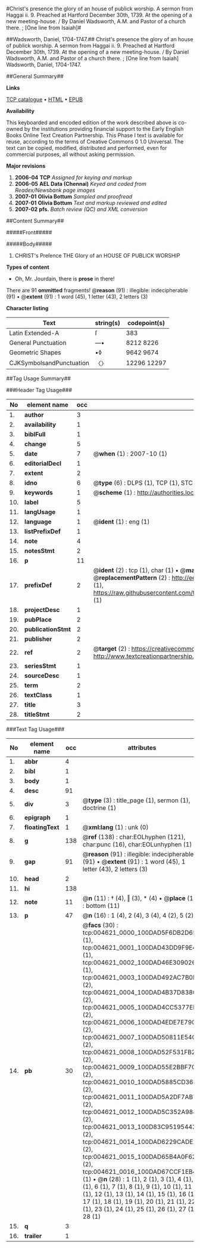 #Christ's presence the glory of an house of publick worship. A sermon from Haggai ii. 9. Preached at Hartford December 30th, 1739. At the opening of a new meeting-house. / By Daniel Wadsworth, A.M. and Pastor of a church there. ; [One line from Isaiah]#

##Wadsworth, Daniel, 1704-1747.##
Christ's presence the glory of an house of publick worship. A sermon from Haggai ii. 9. Preached at Hartford December 30th, 1739. At the opening of a new meeting-house. / By Daniel Wadsworth, A.M. and Pastor of a church there. ; [One line from Isaiah]
Wadsworth, Daniel, 1704-1747.

##General Summary##

**Links**

[TCP catalogue](http://www.ota.ox.ac.uk/tcp/)  • 
[HTML](http://tei.it.ox.ac.uk/tcp/Texts-HTML/free/N03/N03766.html)  • 
[EPUB](http://tei.it.ox.ac.uk/tcp/Texts-EPUB/free/N03/N03766.epub)

**Availability**

This keyboarded and encoded edition of the
	       work described above is co-owned by the institutions
	       providing financial support to the Early English Books
	       Online Text Creation Partnership. This Phase I text is
	       available for reuse, according to the terms of Creative
	       Commons 0 1.0 Universal. The text can be copied,
	       modified, distributed and performed, even for
	       commercial purposes, all without asking permission.

**Major revisions**

1. __2006-04__ __TCP__ *Assigned for keying and markup*
1. __2006-05__ __AEL Data (Chennai)__ *Keyed and coded from Readex/Newsbank page images*
1. __2007-01__ __Olivia Bottum__ *Sampled and proofread*
1. __2007-01__ __Olivia Bottum__ *Text and markup reviewed and edited*
1. __2007-02__ __pfs.__ *Batch review (QC) and XML conversion*

##Content Summary##

#####Front#####

#####Body#####

1. CHRIST's Preſence THE Glory of an HOUSE OF PUBLICK WORSHIP

**Types of content**

  * Oh, Mr. Jourdain, there is **prose** in there!

There are 91 **ommitted** fragments! 
 @__reason__ (91) : illegible: indecipherable (91)  •  @__extent__ (91) : 1 word (45), 1 letter (43), 2 letters (3)

**Character listing**


|Text|string(s)|codepoint(s)|
|---|---|---|
|Latin Extended-A|ſ|383|
|General Punctuation|—•|8212 8226|
|Geometric Shapes|▪◊|9642 9674|
|CJKSymbolsandPunctuation|〈〉|12296 12297|

##Tag Usage Summary##

###Header Tag Usage###

|No|element name|occ|attributes|
|---|---|---|---|
|1.|__author__|3||
|2.|__availability__|1||
|3.|__biblFull__|1||
|4.|__change__|5||
|5.|__date__|7| @__when__ (1) : 2007-10 (1)|
|6.|__editorialDecl__|1||
|7.|__extent__|2||
|8.|__idno__|6| @__type__ (6) : DLPS (1), TCP (1), STC (1), NOTIS (1), IMAGE-SET (1), EVANS-CITATION (1)|
|9.|__keywords__|1| @__scheme__ (1) : http://authorities.loc.gov/ (1)|
|10.|__label__|5||
|11.|__langUsage__|1||
|12.|__language__|1| @__ident__ (1) : eng (1)|
|13.|__listPrefixDef__|1||
|14.|__note__|4||
|15.|__notesStmt__|2||
|16.|__p__|11||
|17.|__prefixDef__|2| @__ident__ (2) : tcp (1), char (1)  •  @__matchPattern__ (2) : ([0-9\-]+):([0-9IVX]+) (1), (.+) (1)  •  @__replacementPattern__ (2) : http://eebo.chadwyck.com/downloadtiff?vid=$1&page=$2 (1), https://raw.githubusercontent.com/textcreationpartnership/Texts/master/tcpchars.xml#$1 (1)|
|18.|__projectDesc__|1||
|19.|__pubPlace__|2||
|20.|__publicationStmt__|2||
|21.|__publisher__|2||
|22.|__ref__|2| @__target__ (2) : https://creativecommons.org/publicdomain/zero/1.0/ (1), http://www.textcreationpartnership.org/docs/. (1)|
|23.|__seriesStmt__|1||
|24.|__sourceDesc__|1||
|25.|__term__|2||
|26.|__textClass__|1||
|27.|__title__|3||
|28.|__titleStmt__|2||


###Text Tag Usage###

|No|element name|occ|attributes|
|---|---|---|---|
|1.|__abbr__|4||
|2.|__bibl__|1||
|3.|__body__|1||
|4.|__desc__|91||
|5.|__div__|3| @__type__ (3) : title_page (1), sermon (1), doctrine (1)|
|6.|__epigraph__|1||
|7.|__floatingText__|1| @__xml:lang__ (1) : unk (0)|
|8.|__g__|138| @__ref__ (138) : char:EOLhyphen (121), char:punc (16), char:EOLunhyphen (1)|
|9.|__gap__|91| @__reason__ (91) : illegible: indecipherable (91)  •  @__extent__ (91) : 1 word (45), 1 letter (43), 2 letters (3)|
|10.|__head__|2||
|11.|__hi__|138||
|12.|__note__|11| @__n__ (11) : † (4), ‖ (3), * (4)  •  @__place__ (11) : bottom (11)|
|13.|__p__|47| @__n__ (16) : 1 (4), 2 (4), 3 (4), 4 (2), 5 (2)|
|14.|__pb__|30| @__facs__ (30) : tcp:004621_0000_100DAD5F6DB2D658 (1), tcp:004621_0001_100DAD43DD9F9E40 (1), tcp:004621_0002_100DAD46E3090268 (1), tcp:004621_0003_100DAD492AC7B0D0 (2), tcp:004621_0004_100DAD4B37D83808 (2), tcp:004621_0005_100DAD4CC5377EB8 (2), tcp:004621_0006_100DAD4EDE7E7908 (2), tcp:004621_0007_100DAD50811E54C8 (2), tcp:004621_0008_100DAD52F531FB20 (2), tcp:004621_0009_100DAD55E2BBF7C0 (2), tcp:004621_0010_100DAD5885CD36D8 (2), tcp:004621_0011_100DAD5A2DF7AB70 (2), tcp:004621_0012_100DAD5C352A9880 (2), tcp:004621_0013_100D83C951954438 (2), tcp:004621_0014_100DAD6229CADE28 (2), tcp:004621_0015_100DAD65B4A0F620 (2), tcp:004621_0016_100DAD67CCF1EB48 (1)  •  @__n__ (28) : 1 (1), 2 (1), 3 (1), 4 (1), 5 (1), 6 (1), 7 (1), 8 (1), 9 (1), 10 (1), 11 (1), 12 (1), 13 (1), 14 (1), 15 (1), 16 (1), 17 (1), 18 (1), 19 (1), 20 (1), 21 (1), 22 (1), 23 (1), 24 (1), 25 (1), 26 (1), 27 (1), 28 (1)|
|15.|__q__|3||
|16.|__trailer__|1||
